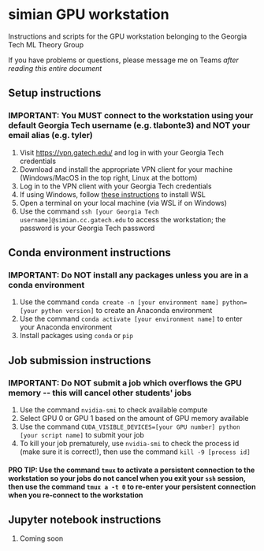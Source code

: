 # simian GPU workstation
Instructions and scripts for the GPU workstation belonging to the Georgia Tech ML Theory Group

If you have problems or questions, please message me on Teams *after reading this entire document*

## Setup instructions
### IMPORTANT: You MUST connect to the workstation using your default Georgia Tech username (e.g. tlabonte3) and NOT your email alias (e.g. tyler)

1. Visit <https://vpn.gatech.edu/> and log in with your Georgia Tech credentials
2. Download and install the appropriate VPN client for your machine (Windows/MacOS in the top right, Linux at the bottom)
3. Log in to the VPN client with your Georgia Tech credentials
4. If using Windows, follow [these instructions](https://learn.microsoft.com/en-us/windows/wsl/install) to install WSL
5. Open a terminal on your local machine (via WSL if on Windows)
6. Use the command `ssh [your Georgia Tech username]@simian.cc.gatech.edu` to access the workstation; the password is your Georgia Tech password

## Conda environment instructions
### IMPORTANT: Do NOT install any packages unless you are in a conda environment

1. Use the command `conda create -n [your environment name] python=[your python version]` to create an Anaconda environment
2. Use the command `conda activate [your environment name]` to enter your Anaconda environment
3. Install packages using `conda` or `pip`

## Job submission instructions
### IMPORTANT: Do NOT submit a job which overflows the GPU memory -- this will cancel other students' jobs

1. Use the command `nvidia-smi` to check available compute
2. Select GPU 0 or GPU 1 based on the amount of GPU memory available
3. Use the command `CUDA_VISIBLE_DEVICES=[your GPU number] python [your script name]` to submit your job
4. To kill your job prematurely, use `nvidia-smi` to check the process id (make sure it is correct!), then use the command `kill -9 [process id]`

#### PRO TIP: Use the command `tmux` to activate a persistent connection to the workstation so your jobs do not cancel when you exit your `ssh` session, then use the command `tmux a -t 0` to re-enter your persistent connection when you re-connect to the workstation

## Jupyter notebook instructions

1. Coming soon
